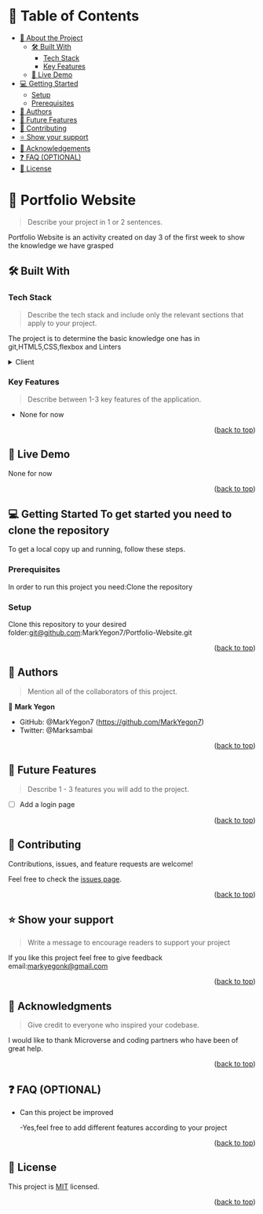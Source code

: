 <!-- TABLE OF CONTENTS -->

# 📗 Table of Contents

- [📖 About the Project](#about-project)
  - [🛠 Built With](#built-with)
    - [Tech Stack](#tech-stack)
    - [Key Features](#key-features)
  - [🚀 Live Demo](#live-demo)
- [💻 Getting Started](#getting-started)
  - [Setup](#setup)
  - [Prerequisites](#prerequisites)
- [👥 Authors](#authors)
- [🔭 Future Features](#future-features)
- [🤝 Contributing](#contributing)
- [⭐️ Show your support](#support)
- [🙏 Acknowledgements](#acknowledgements)
- [❓ FAQ (OPTIONAL)](#faq)
- [📝 License](#license)

<!-- PROJECT DESCRIPTION -->

# 📖 Portfolio Website <a name="about-project"></a>

> Describe your project in 1 or 2 sentences.

Portfolio Website is an activity created on day 3 of the first week to show the knowledge we have grasped

## 🛠 Built With <a name="built-with"></a>

### Tech Stack <a name="tech-stack"></a>

> Describe the tech stack and include only the relevant sections that apply to your project.

The project is to determine the basic knowledge one has in git,HTML5,CSS,flexbox and Linters

<details>
  <summary>Client</summary>
  <ul>
    <li>HTML5</li>
    <li>CSS</li>
    <li>Flexbox</li>
    <li>Figma</li>
  </ul>
</details>

<!-- Features -->

### Key Features <a name="key-features"></a>

> Describe between 1-3 key features of the application.

- None for now

<p align="right">(<a href="#readme-top">back to top</a>)</p>

<!-- LIVE DEMO -->

## 🚀 Live Demo <a name="live-demo"></a>

None for now

<p align="right">(<a href="#readme-top">back to top</a>)</p>

<!-- GETTING STARTED -->

## 💻 Getting Started <a name="getting-started">To get started you need to clone the repository</a>

To get a local copy up and running, follow these steps.

### Prerequisites

In order to run this project you need:Clone the repository

### Setup

Clone this repository to your desired folder:git@github.com:MarkYegon7/Portfolio-Website.git

<p align="right">(<a href="#readme-top">back to top</a>)</p>

<!-- AUTHORS -->

## 👥 Authors <a name="authors"></a>

> Mention all of the collaborators of this project.

👤 **Mark Yegon**

- GitHub: @MarkYegon7 (https://github.com/MarkYegon7)
- Twitter: @Marksambai

<p align="right">(<a href="#readme-top">back to top</a>)</p>

<!-- FUTURE FEATURES -->

## 🔭 Future Features <a name="future-features"></a>

> Describe 1 - 3 features you will add to the project.

- [ ] Add a login page

<p align="right">(<a href="#readme-top">back to top</a>)</p>

<!-- CONTRIBUTING -->

## 🤝 Contributing <a name="contributing"></a>

Contributions, issues, and feature requests are welcome!

Feel free to check the [issues page](../../issues/).

<p align="right">(<a href="#readme-top">back to top</a>)</p>

<!-- SUPPORT -->

## ⭐️ Show your support <a name="support"></a>

> Write a message to encourage readers to support your project

If you like this project feel free to give feedback email:markyegonk@gmail.com

<p align="right">(<a href="#readme-top">back to top</a>)</p>

<!-- ACKNOWLEDGEMENTS -->

## 🙏 Acknowledgments <a name="acknowledgements"></a>

> Give credit to everyone who inspired your codebase.

I would like to thank Microverse and coding partners who have been of great help.

<p align="right">(<a href="#readme-top">back to top</a>)</p>

<!-- FAQ (optional) -->

## ❓ FAQ (OPTIONAL) <a name="faq"></a>

- Can this project be improved

  -Yes,feel free to add different features according to your project

<p align="right">(<a href="#readme-top">back to top</a>)</p>

<!-- LICENSE -->

## 📝 License <a name="license"></a>

This project is [MIT](./LICENSE) licensed.

<p align="right">(<a href="#readme-top">back to top</a>)</p>
